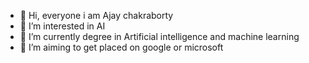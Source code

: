 - 👋 Hi, everyone i am  Ajay chakraborty
- 👀 I’m interested in AI
- 🌱 I’m currently degree in Artificial intelligence and machine learning
- 💞️ I’m aiming to get placed on google or microsoft
  

<!---
carnage1109/carnage1109 is a ✨ special ✨ repository because its `README.md` (this file) appears on your GitHub profile.
You can click the Preview link to take a look at your changes.
--->
